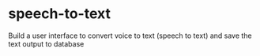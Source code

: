 # speech-to-text
Build a user interface to convert voice to text (speech to text) and save the text output to database

